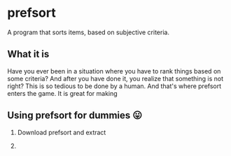 # prefsort
A program that sorts items, based on subjective criteria.

## What it is

Have you ever been in a situation where you have to rank things based on some criteria? And after you have done it, you realize that something is not right? This is so tedious to be done by a human. And that's where prefsort enters the game. It is great for making

## Using prefsort for dummies 😛

1. Download prefsort and extract

2. 

